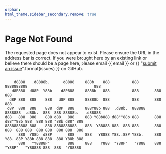 ```yaml
---
orphan:
html_theme.sidebar_secondary.remove: true
---
```


# Page Not Found

The requested page does not appear to exist. Please ensure the URL in the address bar is correct. If you were brought here by an existing link or believe there should be a page here, please email {{ email }} or {{ "[submit an issue]({})".format(issues) }} on GitHub.

```text

    d8888   .d8888b.      d8888     888b    888          888       8888888888                              888
   d8P888  d88P  Y88b    d8P888     8888b   888          888       888                                     888
  d8P 888  888    888   d8P 888     88888b  888          888       888                                     888
 d8P  888  888    888  d8P  888     888Y88b 888  .d88b.  888888    8888888  .d88b.  888  888 88888b.   .d88888
d88   888  888    888 d88   888     888 Y88b888 d88""88b 888       888     d88""88b 888  888 888 "88b d88" 888
8888888888 888    888 8888888888    888  Y88888 888  888 888       888     888  888 888  888 888  888 888  888
      888  Y88b  d88P       888     888   Y8888 Y88..88P Y88b.     888     Y88..88P Y88b 888 888  888 Y88b 888
      888   "Y8888P"        888     888    Y888  "Y88P"   "Y888    888      "Y88P"   "Y88888 888  888  "Y88888

```
